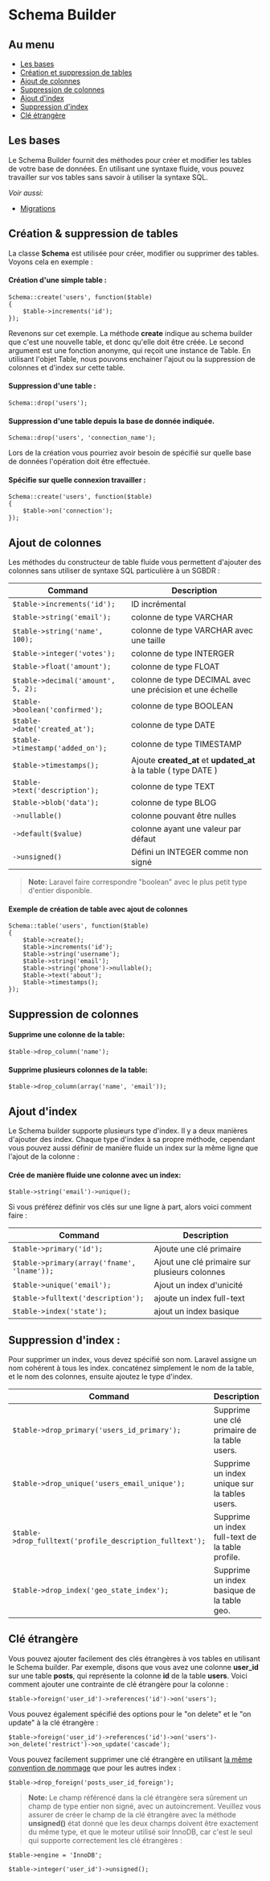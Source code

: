 # Schema Builder

## Au menu

- [Les bases](#the-basics)
- [Création et suppression de tables](#creating-dropping-tables)
- [Ajout de colonnes](#adding-columns)
- [Suppression de colonnes](#dropping-columns)
- [Ajout d'index](#adding-indexes)
- [Suppression d'index](#dropping-indexes)
- [Clé étrangère](#foreign-keys)

<a name="the-basics"></a>
## Les bases

Le Schema Builder fournit des méthodes pour créer et modifier les tables de votre base de données. En utilisant une syntaxe fluide, vous pouvez travailler sur vos tables sans savoir à utiliser la syntaxe SQL.

*Voir aussi:*

- [Migrations](/docs/v3/doc/database/migrations)

<a name="creating-dropping-tables"></a>
## Création & suppression de tables

La classe **Schema** est utilisée pour créer, modifier ou supprimer des tables. Voyons cela en exemple :

#### Création d'une simple table :

    Schema::create('users', function($table)
    {
        $table->increments('id');
    });

Revenons sur cet exemple. La méthode **create** indique au schema builder que c'est une nouvelle table, et donc qu'elle doit être créée. Le second argument est une fonction anonyme, qui reçoit une instance de Table. En utilisant l'objet Table, nous pouvons enchainer l'ajout ou la suppression de colonnes et d'index sur cette table.

#### Suppression d'une table :

    Schema::drop('users');

#### Suppression d'une table depuis la base de donnée indiquée.

    Schema::drop('users', 'connection_name');

Lors de la création vous pourriez avoir besoin de spécifié sur quelle base de données l'opération doit être effectuée.

#### Spécifie sur quelle connexion travailler :

    Schema::create('users', function($table)
    {
        $table->on('connection');
    });

<a name="adding-columns"></a>
## Ajout de colonnes


Les méthodes du constructeur de table fluide vous permettent d'ajouter des colonnes sans utiliser de syntaxe SQL particulière à un SGBDR :

Command  | Description
------------- | -------------
`$table->increments('id');`  |  ID incrémental
`$table->string('email');`  |  colonne de type VARCHAR
`$table->string('name', 100);`  |  colonne de type VARCHAR avec une taille
`$table->integer('votes');`  |  colonne de type INTERGER
`$table->float('amount');`  |  colonne de type FLOAT
`$table->decimal('amount', 5, 2);`  |  colonne de type DECIMAL avec une précision et une échelle
`$table->boolean('confirmed');`  |  colonne de type BOOLEAN
`$table->date('created_at');`  |  colonne de type DATE
`$table->timestamp('added_on');`  | colonne de type TIMESTAMP
`$table->timestamps();`  |  Ajoute **created\_at** et **updated\_at** à la table ( type DATE )
`$table->text('description');`  |  colonne de type TEXT
`$table->blob('data');`  |  colonne de type BLOG
`->nullable()`  |  colonne pouvant être nulles
`->default($value)`  |  colonne ayant une valeur par défaut
`->unsigned()`  |  Défini un INTEGER comme non signé

> **Note:** Laravel faire correspondre "boolean" avec le plus petit type d'entier disponible.

#### Exemple de création de table avec ajout de colonnes

    Schema::table('users', function($table)
    {
        $table->create();
        $table->increments('id');
        $table->string('username');
        $table->string('email');
        $table->string('phone')->nullable();
        $table->text('about');
        $table->timestamps();
    });

<a name="dropping-columns"></a>
## Suppression de colonnes

#### Supprime une colonne de la table:

    $table->drop_column('name');

#### Supprime plusieurs colonnes de la table:

    $table->drop_column(array('name', 'email'));

<a name="adding-indexes"></a>
## Ajout d'index

Le Schema builder supporte plusieurs type d'index. Il y a deux manières d'ajouter des index. Chaque type d'index à sa propre méthode, cependant vous pouvez aussi définir de manière fluide un index sur la même ligne que l'ajout de la colonne :

#### Crée de manière fluide une colonne avec un index:

    $table->string('email')->unique();

Si vous préférez définir vos clés sur une ligne à part, alors voici comment faire :

Command  | Description
------------- | -------------
`$table->primary('id');`  |  Ajoute une clé primaire
`$table->primary(array('fname', 'lname'));`  |  Ajout une clé primaire sur plusieurs colonnes
`$table->unique('email');`  |  Ajout un index d'unicité
`$table->fulltext('description');`  |  ajoute un index full-text
`$table->index('state');`  |  ajout un index basique

<a name="dropping-indexes"></a>
## Suppression d'index :

Pour supprimer un index, vous devez spécifié son nom. Laravel assigne un nom cohérent à tous les index. concaténez simplement le nom de la table, et le nom des colonnes, ensuite ajoutez le type d'index. 

Command  | Description
------------- | -------------
`$table->drop_primary('users_id_primary');`  |  Supprime une clé primaire de la table users.
`$table->drop_unique('users_email_unique');`  |  Supprime un index unique sur la tables users.
`$table->drop_fulltext('profile_description_fulltext');`  |  Supprime un index full-text de la table profile.
`$table->drop_index('geo_state_index');`  |  Supprime un index basique de la table geo.

<a name="foreign-keys"></a>
## Clé étrangère

Vous pouvez ajouter facilement des clés étrangères à vos tables en utilisant le Schema builder. Par exemple, disons que vous avez une colonne **user_id** sur une table **posts**, qui représente la colonne **id** de la table **users**. Voici comment ajouter une contrainte de clé étrangère pour la colonne :

    $table->foreign('user_id')->references('id')->on('users');

Vous pouvez également spécifié des options pour le "on delete" et le "on update" à la clé étrangère :

    $table->foreign('user_id')->references('id')->on('users')->on_delete('restrict')->on_update('cascade');

Vous pouvez facilement supprimer une clé étrangère en utilisant [la même convention de nommage](#dropping-indexes) que pour les autres index :

    $table->drop_foreign('posts_user_id_foreign');

> **Note:** Le champ référencé dans la clé étrangère sera sûrement un champ de type entier non signé, avec un autoincrement. Veuillez vous assurer de créer le champ de la clé étrangère avec la méthode **unsigned()** état donné que les deux champs doivent être exactement du même type, et que le moteur utilisé soir InnoDB, car c'est le seul qui supporte correctement les clé étrangères :

    $table->engine = 'InnoDB';

    $table->integer('user_id')->unsigned();